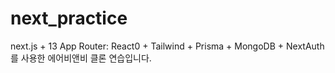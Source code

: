 ﻿# next_practice
next.js + 13 App Router: React0 +  Tailwind + Prisma + MongoDB + NextAuth
를 사용한 에어비앤비 클론 연습입니다.
